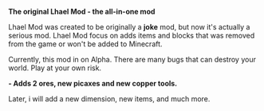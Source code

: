 **The original Lhael Mod - the all-in-one mod**

Lhael Mod was created to be originally a **joke** mod, but now it's actually a serious mod.
Lhael Mod focus on adds items and blocks that was removed from the game or won't be added to Minecraft.

Currently, this mod in on Alpha. There are many bugs that can destroy your world. Play at your own risk.

**- Adds 2 ores, new picaxes and new copper tools.**

Later, i will add a new dimension, new items, and much more.
